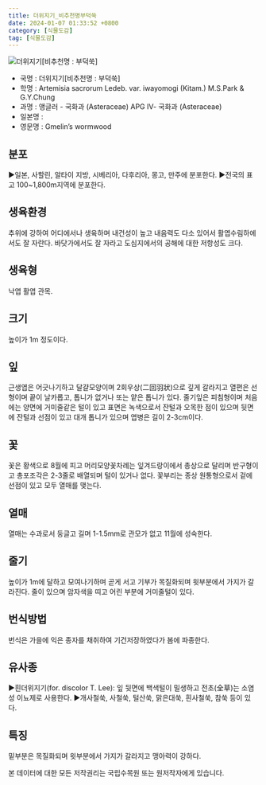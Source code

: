 ```yaml
---
title: 더위지기_비추천명부덕쑥
date: 2024-01-07 01:33:52 +0800
category: [식물도감]
tag: [식물도감]
---
```




![더위지기[비추천명 : 부덕쑥]](/fileUpload/plants/basic/Compositae/Artemisia/10529/1_th2.JPG)
- 국명 : 더위지기[비추천명 : 부덕쑥]
- 학명 : Artemisia sacrorum Ledeb. var. iwayomogi (Kitam.) M.S.Park & G.Y.Chung
- 과명 : 앵글러 - 국화과 (Asteraceae) APG Ⅳ- 국화과 (Asteraceae)
- 일본명 : 
- 영문명 : Gmelin’s wormwood


## 분포
▶일본, 사할린, 알타이 지방, 시베리아, 다후리아, 몽고, 만주에 분포한다.▶전국의 표고 100~1,800m지역에 분포한다.
## 생육환경
추위에 강하여 어디에서나 생육하며 내건성이 높고 내음력도 다소 있어서 활엽수림하에서도 잘 자란다. 바닷가에서도 잘 자라고 도심지에서의 공해에 대한 저항성도 크다.
## 생육형
낙엽 활엽 관목.
## 크기
높이가 1m 정도이다.
## 잎
근생엽은 어긋나기하고 달걀모양이며 2회우상(二回羽狀)으로 깊게 갈라지고 열편은 선형이며 끝이 날카롭고, 톱니가 없거나 또는 얕은 톱니가 있다. 줄기잎은 피침형이며 처음에는 양면에 거미줄같은 털이 있고 표면은 녹색으로서 잔털과 오목한 점이 있으며 뒷면에 잔털과 선점이 있고 대개 톱니가 있으며 엽병은 길이 2-3cm이다.
## 꽃
꽃은 황색으로 8월에 피고 머리모양꽃차례는 잎겨드랑이에서 총상으로 달리며 반구형이고 총포조각은 2-3줄로 배열되며 털이 있거나 없다. 꽃부리는 종상 원통형으로서 겉에 선점이 있고 모두 열매를 맺는다.
## 열매
열매는 수과로서 둥글고 길며 1-1.5mm로 관모가 없고 11월에 성숙한다.
## 줄기
높이가 1m에 달하고 모여나기하며 곧게 서고 기부가 목질화되며 윗부분에서 가지가 갈라진다. 줄이 있으며 암자색을 띠고 어린 부분에 거미줄털이 있다.
## 번식방법
번식은 가을에 익은 종자를 채취하여 기건저장하였다가 봄에 파종한다.
## 유사종
▶흰더위지기(for. discolor T. Lee): 잎 뒷면에 백색털이 밀생하고 전초(全草)는 소염성 이뇨제로 사용한다.▶개사철쑥, 사철쑥, 털산쑥, 맑은대쑥, 흰사철쑥, 참쑥 등이 있다.
## 특징
밑부분은 목질화되며 윗부분에서 가지가 갈라지고 맹아력이 강하다.






본 데이터에 대한 모든 저작권리는 국립수목원 또는 원저작자에게 있습니다.
